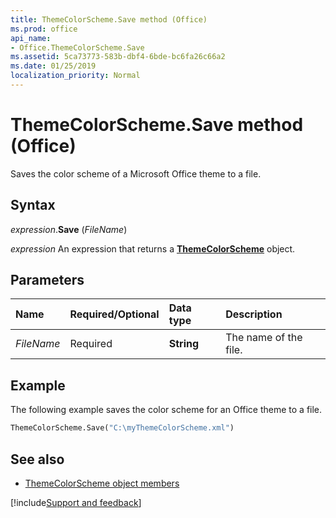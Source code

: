 ```yaml
---
title: ThemeColorScheme.Save method (Office)
ms.prod: office
api_name:
- Office.ThemeColorScheme.Save
ms.assetid: 5ca73773-583b-dbf4-6bde-bc6fa26c66a2
ms.date: 01/25/2019
localization_priority: Normal
---
```



# ThemeColorScheme.Save method (Office)

Saves the color scheme of a Microsoft Office theme to a file.


## Syntax

_expression_.**Save** (_FileName_)

_expression_ An expression that returns a **[ThemeColorScheme](Office.ThemeColorScheme.md)** object.


## Parameters

|Name|Required/Optional|Data type|Description|
|:-----|:-----|:-----|:-----|
| _FileName_|Required|**String**|The name of the file.|

## Example

The following example saves the color scheme for an Office theme to a file.

```vb
ThemeColorScheme.Save("C:\myThemeColorScheme.xml") 

```


## See also

- [ThemeColorScheme object members](overview/Library-Reference/themecolorscheme-members-office.md)



[!include[Support and feedback](~/includes/feedback-boilerplate.md)]